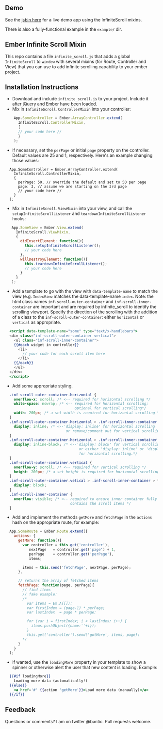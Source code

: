 ## Demo

See the [jsbin here](http://jsbin.com/famer/1) for a live demo app using the InfiniteScroll mixins.

There is also a fully-functional example in the `example/` dir.

## Ember Infinite Scroll Mixin

This repo contains a file `infinite_scroll.js` that adds a global
`InfiniteScroll` to `window` with several mixins (for Route, Controller
and View) that you can use to add infinite scrolling capability to your
ember project.

## Installation Instructions

 * Download and include `infinite_scroll.js` to your project. Include it after jQuery and Ember have been loaded.  
 * Mix in `InfiniteScroll.ControllerMixin` into your controller:

```javascript
    App.SomeController = Ember.ArrayController.extend(
      InfiniteScroll.ControllerMixin,
      {
      // your code here //
      }
    );
```

* If necessary, set the `perPage` or initial `page` property on the controller.
Default values are 25 and 1, respectively. Here's an example changing those values:

```
  App.SomeController = Ember.ArrayController.extend(
    InfiniteScroll.ControllerMixin,
    {
      perPage: 50, // override the default and set to 50 per page
      page: 3, // assume we are starting on the 3rd page
      // your code here //
    }
  );
```

* Mix in `InfiniteScroll.ViewMixin` into your view, and call the
`setupInfiniteScrollListener` and `teardownInfiniteScrollListener`
hooks:

```javascript
   App.SomeView = Ember.View.extend(
     InfiniteScroll.ViewMixin,
     {
       didInsertElement: function(){
         this.setupInfiniteScrollListener();
         // your code here
       },
       willDestroyElement: function(){
         this.teardownInfiniteScrollListener();
         // your code here
       }
     }
   );
```

* Add a template to go with the view with `data-template-name` to match the view 
(e.g. `IndexView` matches the data-template-name `index`.
Note: the html class names `inf-scroll-outer-container` and `inf-scroll-inner-container` 
are important and are required by infinite_scroll to identify the scrolling viewport.
Specify the direction of the scrolling with the addition of 
a class to the `inf-scroll-outer-container`: either `horizontal` or `vertical` as appropriate.
```handlebars
  <script data-template-name="some" type="text/x-handlebars">
  <div class="inf-scroll-outer-container vertical">
    <ul class="inf-scroll-inner-container">
    {{#each widget in controller}}
      <li>
        // your code for each scroll item here
      </li>
    {{/each}}
    </ul>
  </div>
  </script>
```

* Add some appropriate styling.

```CSS
  .inf-scroll-outer-container.horizontal {
    overflow-x: scroll; /* <-- required for horizontal scrolling */
    white-space: nowrap; /* <-- required for horizontal scrolling; 
                                optional for vertical scrolling*/
    width: 200px; /* a set width is required for horizontal scrolling */
  }
  .inf-scroll-outer-container.horizontal > .inf-scroll-inner-container {
    display: inline; /* <--'display: inline' for horizontal scrolling 
                            or remove/comment out for vertical scrolling */
  }
  .inf-scroll-outer-container.horizontal > .inf-scroll-inner-container > * {
    display: inline-block; /* <--'display: block' for vertical scrolling 
                                  or either 'display: inline' or 'display: inline-block'
                                  for horizontal scrolling.*/
  }
  .inf-scroll-outer-container.vertical {
    overflow-y: scroll; /* <-- required for vertical scrolling */
    height: 200px; /* a set height is required for horizontal scrolling */
  }
  .inf-scroll-outer-container.vetical > .inf-scroll-inner-container > * {
    display: block;
  }
  .inf-scroll-inner-container {
    overflow: visible; /* <-- required to ensure inner container fully 
                              contains the scroll items */
  }
```

* Add and implement the methods `getMore` and `fetchPage`
 in the `actions` hash on the appropriate route, for example:

```javascript
  App.SomeRoute = Ember.Route.extend({
    actions: {
      getMore: function(){
        var controller = this.get('controller'),
           nextPage   = controller.get('page') + 1,
           perPage    = controller.get('perPage'),
           items;

        items = this.send('fetchPage', nextPage, perPage);
      },

      // returns the array of fetched items
      fetchPage: function(page, perPage){
        // find items
        // fake example:
        /*
          var items = Em.A([]);
          var firstIndex = (page-1) * perPage;
          var lastIndex  = page * perPage;

          for (var i = firstIndex; i < lastIndex; i++) {
            items.pushObject({name:''+i});
          }
          this.get('controller').send('gotMore', items, page);
        */
      }
    }
  );
```

* If wanted, use the `loadingMore` property in your template to show a
spinner or otherwise alert the user that new content is loading. Example:

```handlebars
  {{#if loadingMore}}
    Loading more data (automatically!)
  {{else}}
    <a href='#' {{action 'getMore'}}>Load more data (manually)</a>
  {{/if}}
```


## Feedback

Questions or comments? I am on twitter @bantic. Pull requests welcome.
